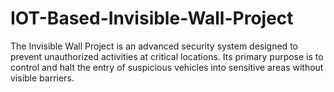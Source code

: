 # IOT-Based-Invisible-Wall-Project
The Invisible Wall Project is an advanced security system designed to prevent unauthorized activities at critical locations. Its primary purpose is to control and halt the entry of suspicious vehicles into sensitive areas without visible barriers.
